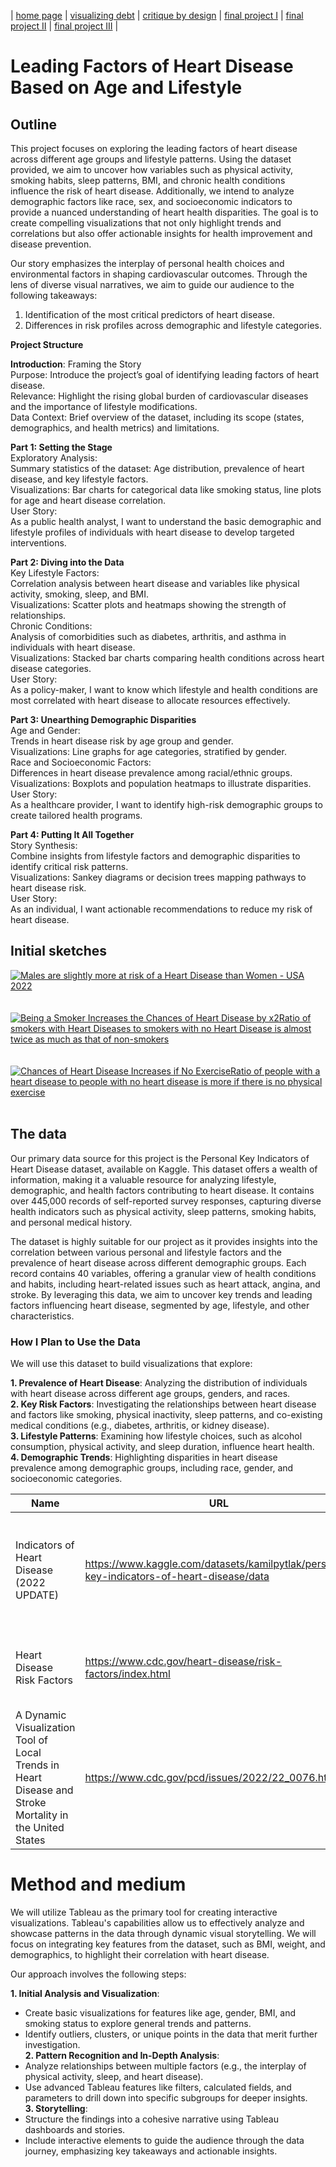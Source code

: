 | [home page](https://adityakolpe.github.io/Data-Canvas/) | [visualizing debt](visualizing-government-debt) | [critique by design](critique-by-design) | [final project I](final-project-part-one) | [final project II](final-project-part-two) | [final project III](final-project-part-three) |

# Leading Factors of Heart Disease Based on Age and Lifestyle

## Outline

This project focuses on exploring the leading factors of heart disease across different age groups and lifestyle patterns. Using the dataset provided, we aim to uncover how variables such as physical activity, smoking habits, sleep patterns, BMI, and chronic health conditions influence the risk of heart disease. Additionally, we intend to analyze demographic factors like race, sex, and socioeconomic indicators to provide a nuanced understanding of heart health disparities. The goal is to create compelling visualizations that not only highlight trends and correlations but also offer actionable insights for health improvement and disease prevention.<br>

Our story emphasizes the interplay of personal health choices and environmental factors in shaping cardiovascular outcomes. Through the lens of diverse visual narratives, we aim to guide our audience to the following takeaways:<br>
1. Identification of the most critical predictors of heart disease.<br>
2. Differences in risk profiles across demographic and lifestyle categories.<br>

**Project Structure**<br>

**Introduction**: 
Framing the Story<br>
Purpose: Introduce the project’s goal of identifying leading factors of heart disease.<br>
Relevance: Highlight the rising global burden of cardiovascular diseases and the importance of lifestyle modifications.<br>
Data Context: Brief overview of the dataset, including its scope (states, demographics, and health metrics) and limitations.<br>

**Part 1: Setting the Stage**<br>
Exploratory Analysis:<br>
Summary statistics of the dataset: Age distribution, prevalence of heart disease, and key lifestyle factors.<br>
Visualizations: Bar charts for categorical data like smoking status, line plots for age and heart disease correlation.<br>
User Story:<br>
As a public health analyst, I want to understand the basic demographic and lifestyle profiles of individuals with heart disease to develop targeted interventions.<br>

**Part 2: Diving into the Data**<br>
Key Lifestyle Factors:<br>
Correlation analysis between heart disease and variables like physical activity, smoking, sleep, and BMI.<br>
Visualizations: Scatter plots and heatmaps showing the strength of relationships.<br>
Chronic Conditions:<br>
Analysis of comorbidities such as diabetes, arthritis, and asthma in individuals with heart disease.<br>
Visualizations: Stacked bar charts comparing health conditions across heart disease categories.<br>
User Story:<br>
As a policy-maker, I want to know which lifestyle and health conditions are most correlated with heart disease to allocate resources effectively.<br>

**Part 3: Unearthing Demographic Disparities**<br>
Age and Gender:<br>
Trends in heart disease risk by age group and gender.<br>
Visualizations: Line graphs for age categories, stratified by gender.<br>
Race and Socioeconomic Factors:<br>
Differences in heart disease prevalence among racial/ethnic groups.<br>
Visualizations: Boxplots and population heatmaps to illustrate disparities.<br>
User Story:<br>
As a healthcare provider, I want to identify high-risk demographic groups to create tailored health programs.<br>

**Part 4: Putting It All Together**<br>
Story Synthesis:<br>
Combine insights from lifestyle factors and demographic disparities to identify critical risk patterns.<br>
Visualizations: Sankey diagrams or decision trees mapping pathways to heart disease risk.<br>
User Story:<br>
As an individual, I want actionable recommendations to reduce my risk of heart disease.<br>

## Initial sketches <br>

<div class='tableauPlaceholder' id='viz1732153520978' style='position: relative'><noscript><a href='#'><img alt='Males are slightly more at risk of a Heart Disease than Women - USA 2022 ' src='https:&#47;&#47;public.tableau.com&#47;static&#47;images&#47;Ma&#47;MalesareslightlymoreatriskofHeartDiseasethanWomen-USA2022&#47;Gender&#47;1_rss.png' style='border: none' /></a></noscript><object class='tableauViz'  style='display:none;'><param name='host_url' value='https%3A%2F%2Fpublic.tableau.com%2F' /> <param name='embed_code_version' value='3' /> <param name='site_root' value='' /><param name='name' value='MalesareslightlymoreatriskofHeartDiseasethanWomen-USA2022&#47;Gender' /><param name='tabs' value='no' /><param name='toolbar' value='yes' /><param name='static_image' value='https:&#47;&#47;public.tableau.com&#47;static&#47;images&#47;Ma&#47;MalesareslightlymoreatriskofHeartDiseasethanWomen-USA2022&#47;Gender&#47;1.png' /> <param name='animate_transition' value='yes' /><param name='display_static_image' value='yes' /><param name='display_spinner' value='yes' /><param name='display_overlay' value='yes' /><param name='display_count' value='yes' /><param name='language' value='en-US' /><param name='filter' value='publish=yes' /></object></div>                
<script type='text/javascript'>                    
  var divElement = document.getElementById('viz1732153520978');                    
  var vizElement = divElement.getElementsByTagName('object')[0];                    
  vizElement.style.width='100%';vizElement.style.height=(divElement.offsetWidth*0.75)+'px';                    
  var scriptElement = document.createElement('script');                    
  scriptElement.src = 'https://public.tableau.com/javascripts/api/viz_v1.js';                    
  vizElement.parentNode.insertBefore(scriptElement, vizElement);                
</script>

<br>
<br>
<div class='tableauPlaceholder' id='viz1732153600857' style='position: relative'><noscript><a href='#'><img alt='Being a Smoker Increases the Chances of Heart Disease by x2Ratio of smokers with Heart Diseases to smokers with no Heart Disease is almost twice as much as that of non-smokers ' src='https:&#47;&#47;public.tableau.com&#47;static&#47;images&#47;Be&#47;BeingaSmokerIncreasestheChancesofHeartDiseasebyx2&#47;Smoker&#47;1_rss.png' style='border: none' /></a></noscript><object class='tableauViz'  style='display:none;'><param name='host_url' value='https%3A%2F%2Fpublic.tableau.com%2F' /> <param name='embed_code_version' value='3' /> <param name='site_root' value='' /><param name='name' value='BeingaSmokerIncreasestheChancesofHeartDiseasebyx2&#47;Smoker' /><param name='tabs' value='no' /><param name='toolbar' value='yes' /><param name='static_image' value='https:&#47;&#47;public.tableau.com&#47;static&#47;images&#47;Be&#47;BeingaSmokerIncreasestheChancesofHeartDiseasebyx2&#47;Smoker&#47;1.png' /> <param name='animate_transition' value='yes' /><param name='display_static_image' value='yes' /><param name='display_spinner' value='yes' /><param name='display_overlay' value='yes' /><param name='display_count' value='yes' /><param name='language' value='en-US' /><param name='filter' value='publish=yes' /></object></div>                
<script type='text/javascript'>                    
  var divElement = document.getElementById('viz1732153600857');                   
  var vizElement = divElement.getElementsByTagName('object')[0];                    
  vizElement.style.width='100%';vizElement.style.height=(divElement.offsetWidth*0.75)+'px';                    
  var scriptElement = document.createElement('script');                    
  scriptElement.src = 'https://public.tableau.com/javascripts/api/viz_v1.js';                    
  vizElement.parentNode.insertBefore(scriptElement, vizElement);                
</script>

<br>
<br>
<div class='tableauPlaceholder' id='viz1732153783144' style='position: relative'><noscript><a href='#'><img alt='Chances of Heart Disease Increases if No ExerciseRatio of people with a heart disease to people with no heart disease is more if there is no physical exercise ' src='https:&#47;&#47;public.tableau.com&#47;static&#47;images&#47;Ch&#47;ChancesofHeartDiseaseIncreasesifNoExercise&#47;Exercise&#47;1_rss.png' style='border: none' /></a></noscript><object class='tableauViz'  style='display:none;'><param name='host_url' value='https%3A%2F%2Fpublic.tableau.com%2F' /> <param name='embed_code_version' value='3' /> <param name='site_root' value='' /><param name='name' value='ChancesofHeartDiseaseIncreasesifNoExercise&#47;Exercise' /><param name='tabs' value='no' /><param name='toolbar' value='yes' /><param name='static_image' value='https:&#47;&#47;public.tableau.com&#47;static&#47;images&#47;Ch&#47;ChancesofHeartDiseaseIncreasesifNoExercise&#47;Exercise&#47;1.png' /> <param name='animate_transition' value='yes' /><param name='display_static_image' value='yes' /><param name='display_spinner' value='yes' /><param name='display_overlay' value='yes' /><param name='display_count' value='yes' /><param name='language' value='en-US' /><param name='filter' value='publish=yes' /></object></div>                
<script type='text/javascript'>                    
  var divElement = document.getElementById('viz1732153783144');                    
  var vizElement = divElement.getElementsByTagName('object')[0];                    
  vizElement.style.width='100%';vizElement.style.height=(divElement.offsetWidth*0.75)+'px';                    
  var scriptElement = document.createElement('script');                    
  scriptElement.src = 'https://public.tableau.com/javascripts/api/viz_v1.js';                    
  vizElement.parentNode.insertBefore(scriptElement, vizElement);                
</script>
<br>

## The data
Our primary data source for this project is the Personal Key Indicators of Heart Disease dataset, available on Kaggle. This dataset offers a wealth of information, making it a valuable resource for analyzing lifestyle, demographic, and health factors contributing to heart disease. It contains over 445,000 records of self-reported survey responses, capturing diverse health indicators such as physical activity, sleep patterns, smoking habits, and personal medical history.

The dataset is highly suitable for our project as it provides insights into the correlation between various personal and lifestyle factors and the prevalence of heart disease across different demographic groups. Each record contains 40 variables, offering a granular view of health conditions and habits, including heart-related issues such as heart attack, angina, and stroke. By leveraging this data, we aim to uncover key trends and leading factors influencing heart disease, segmented by age, lifestyle, and other characteristics.
<br>
### How I Plan to Use the Data
We will use this dataset to build visualizations that explore:<br>

**1. Prevalence of Heart Disease**: Analyzing the distribution of individuals with heart disease across different age groups, genders, and races.<br>
**2. Key Risk Factors**: Investigating the relationships between heart disease and factors like smoking, physical inactivity, sleep patterns, and co-existing medical conditions (e.g., diabetes, arthritis, or kidney disease).<br>
**3. Lifestyle Patterns**: Examining how lifestyle choices, such as alcohol consumption, physical activity, and sleep duration, influence heart health.<br>
**4. Demographic Trends**: Highlighting disparities in heart disease prevalence among demographic groups, including race, gender, and socioeconomic categories.<br>

| Name | URL | Description |
|------|-----|-------------|
|Indicators of Heart Disease (2022 UPDATE)|https://www.kaggle.com/datasets/kamilpytlak/personal-key-indicators-of-heart-disease/data|Publicly Accessible, 445k rows, 40 cols. Details about heart diseases, lifestyle, demographics|
|Heart Disease Risk Factors|https://www.cdc.gov/heart-disease/risk-factors/index.html|Information about major factors affecting heart diseases|
|A Dynamic Visualization Tool of Local Trends in Heart Disease and Stroke Mortality in the United States|https://www.cdc.gov/pcd/issues/2022/22_0076.htm|Visualizations by the Government about Heart Diseases across the country|

# Method and medium <br>
We will utilize Tableau as the primary tool for creating interactive visualizations. Tableau's capabilities allow us to effectively analyze and showcase patterns in the data through dynamic visual storytelling. We will focus on integrating key features from the dataset, such as BMI, weight, and demographics, to highlight their correlation with heart disease.<br>

Our approach involves the following steps:<br>

**1. Initial Analysis and Visualization**:<br>
 - Create basic visualizations for features like age, gender, BMI, and smoking status to explore general trends and patterns.<br>
 - Identify outliers, clusters, or unique points in the data that merit further investigation.<br>
**2. Pattern Recognition and In-Depth Analysis**:<br>
 - Analyze relationships between multiple factors (e.g., the interplay of physical activity, sleep, and heart disease).<br>
 - Use advanced Tableau features like filters, calculated fields, and parameters to drill down into specific subgroups for deeper insights.<br>
**3. Storytelling**:<br>
 - Structure the findings into a cohesive narrative using Tableau dashboards and stories.<br>
 - Include interactive elements to guide the audience through the data journey, emphasizing key takeaways and actionable insights.<br>
